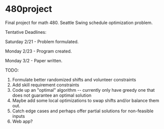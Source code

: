 # 480project
Final project for math 480. Seattle Swing schedule optimization problem.

Tentative Deadlines:

Saturday 2/21 - Problem formulated.

Monday   2/23 - Program created.

Monday   3/2  - Paper written. 

TODO:

1. Formulate better randomized shifts and volunteer constraints
2. Add skill requirement constraints 
3. Code up an "optimal" algorithm -- currently only have greedy one that does not guarantee an optimal solution
4. Maybe add some local optimizations to swap shifts and/or balance them out.
5. Catch edge cases and perhaps offer partial solutions for non-feasible inputs
6. Web app? 
